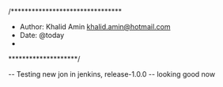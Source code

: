 /********************************
* Author: Khalid Amin khalid.amin@hotmail.com
* Date: @today	
* 
********************/

-- Testing new jon in jenkins, release-1.0.0
		-- looking good now
